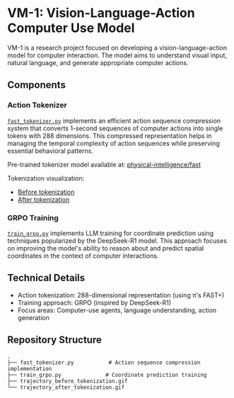 # VM-1: Vision-Language-Action Computer Use Model

VM-1 is a research project focused on developing a vision-language-action model for computer interaction. The model aims to understand visual input, natural language, and generate appropriate computer actions.

## Components

### Action Tokenizer
[`fast_tokenizer.py`](./fast_tokenizer.py) implements an efficient action sequence compression system that converts 1-second sequences of computer actions into single tokens with 288 dimensions. This compressed representation helps in managing the temporal complexity of action sequences while preserving essential behavioral patterns.

Pre-trained tokenizer model available at: [physical-intelligence/fast](https://huggingface.co/physical-intelligence/fast)

Tokenization visualization:
- [Before tokenization](./trajectory_before_tokenization.gif)
- [After tokenization](./trajectory_after_tokenization.gif)

### GRPO Training
[`train_grpo.py`](./train_grpo.py) implements LLM training for coordinate prediction using techniques popularized by the DeepSeek-R1 model. This approach focuses on improving the model's ability to reason about and predict spatial coordinates in the context of computer interactions.

## Technical Details

- Action tokenization: 288-dimensional representation (using π's FAST+)
- Training approach: GRPO (inspired by DeepSeek-R1)
- Focus areas: Computer-use agents, language understanding, action generation

## Repository Structure

```
.
├── fast_tokenizer.py           # Action sequence compression implementation
├── train_grpo.py              # Coordinate prediction training
├── trajectory_before_tokenization.gif
└── trajectory_after_tokenization.gif
```